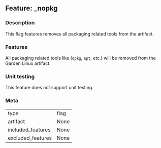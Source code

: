 ## Feature: _nopkg
### Description
<website-feature>

This flag features removes all packaging related tools from the artifact.
</website-feature>

### Features
All packaging related tools like (`dpkg`, `apt`, etc.) will be removed from the Garden Linux artifact.

### Unit testing
This feature does not support unit testing.

### Meta
|||
|---|---|
|type|flag|
|artifact|None|
|included_features|None|
|excluded_features|None|